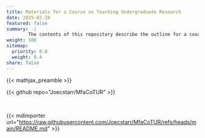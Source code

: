 ```yaml
---
title: Materials for a Course on Teaching Undergraduate Research
date: 2025-02-10
featured: false
summary: -|
        The contents of this repository describe the outline for a course on teaching undergraduate research.
weight: 500
sitemap:
  priority: 0.8
  weight: 0.4
share: false
---
```


{{< mathjax_preamble >}}


{{< github repo="Joecstarr/MfaCoTUR" >}}

$$\ $$

{{< mdimporter url="https://raw.githubusercontent.com/Joecstarr/MfaCoTUR/refs/heads/main/README.md" >}}
